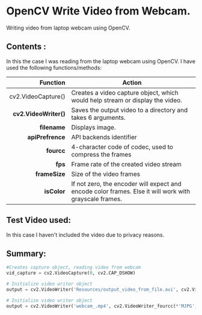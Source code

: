 # OpenCV Write Video from Webcam.
Writing video from laptop webcam using OpenCV.
## Contents :

In this the case I was reading from the laptop webcam using OpenCV.
I have used the following functions/methods:

| Function        |Action                                                                        | 
|----------------:|------------------------------------------------------------------------------|
|cv2.VideoCapture()   | Creates a video capture object, which would help stream or display the video.|
|**cv2.VideoWriter()**    | Saves the output video to a directory and takes 6 arguments.                 |
|     **filename**    |  Displays image.                                                             |
|    **apiPrefrence** |   API backends identifier                                                    |
|     **fourcc**      |  4-character code of codec, used to compress the frames                      |
|     **fps**         |  Frame rate of the created video stream                                      |
|     **frameSize**   |  Size of the video frames                                                    |
|     **isColor**     |  If not zero, the encoder will expect and encode color frames. Else it will work with grayscale frames.|


## Test Video used: 
In this case I haven't included the video due to privacy reasons.


## Summary:

```python
#Creates capture object, reading video from webcam
vid_capture = cv2.VideoCapture(0, cv2.CAP_DSHOW)
```

```python
# Initialize video writer object
output = cv2.VideoWriter('Resources/output_video_from_file.avi', cv2.VideoWriter_fourcc('M','J','P','G'), 20, frame_size)

```
```python
# Initialize video writer object
output = cv2.VideoWriter('webcam_.mp4', cv2.VideoWriter_fourcc(*'MJPG'), 20, frame_size)

```
